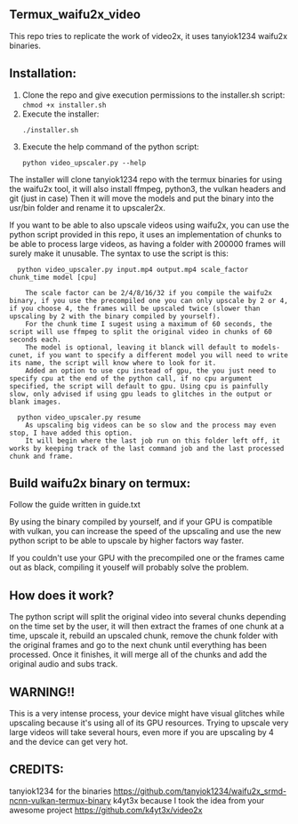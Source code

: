 ## Termux_waifu2x_video
This repo tries to replicate the work of video2x, it uses tanyiok1234 waifu2x binaries.

## Installation:
  1.  Clone the repo and give execution permissions to the installer.sh script:
     ```
     chmod +x installer.sh
     ```
  2. Execute the installer:
     ```
     ./installer.sh
     ```
  3. Execute the help command of the python script:
     ```
     python video_upscaler.py --help
     ```

  The installer will clone tanyiok1234 repo with the termux binaries for using the waifu2x tool, it will also install ffmpeg, python3, the vulkan headers and git (just in case)
  Then it will move the models and put the binary into the usr/bin folder and rename it to upscaler2x.

  If you want to be able to also upscale videos using waifu2x, you can use the python script provided in this repo, it uses an implementation of chunks to be able to process large videos, as having a folder with 200000 frames will surely make it unusable.
  The syntax to use the script is this: 
  
      python video_upscaler.py input.mp4 output.mp4 scale_factor chunk_time model [cpu]

        The scale factor can be 2/4/8/16/32 if you compile the waifu2x binary, if you use the precompiled one you can only upscale by 2 or 4, if you choose 4, the frames will be upscaled twice (slower than upscaling by 2 with the binary compiled by yourself).
        For the chunk time I sugest using a maximum of 60 seconds, the script will use ffmpeg to split the original video in chunks of 60 seconds each.
        The model is optional, leaving it blanck will default to models-cunet, if you want to specify a different model you will need to write its name, the script will know where to look for it.
        Added an option to use cpu instead of gpu, the you just need to specify cpu at the end of the python call, if no cpu argument specified, the script will default to gpu. Using cpu is painfully slow, only advised if using gpu leads to glitches in the output or blank images.

      python video_upscaler.py resume
        As upscaling big videos can be so slow and the process may even stop, I have added this option.
        It will begin where the last job run on this folder left off, it works by keeping track of the last command job and the last processed chunk and frame.


## Build waifu2x binary on termux:
Follow the guide written in guide.txt

By using the binary compiled by yourself, and if your GPU is compatible with vulkan, you can increase the speed of the upscaling and use the new python script to be able to upscale by higher factors way faster. 

If you couldn't use your GPU with the precompiled one or the frames came out as black, compiling it youself will probably solve the problem.

## How does it work?
  The python script will split the original video into several chunks depending on the time set by the user, it will then extract the frames of one chunk at a time, upscale it, rebuild an upscaled chunk, remove the chunk folder with the original frames and go to the next chunk until everything has been processed. Once it finishes, it will merge all of the chunks and add the original audio and subs track.


## WARNING!!
  This is a very intense process, your device might have visual glitches while upscaling because it's using all of its GPU resources. Trying to upscale very large videos will take several hours, even more if you are upscaling by 4 and the device can get very hot.

## CREDITS:
tanyiok1234 for the binaries https://github.com/tanyiok1234/waifu2x_srmd-ncnn-vulkan-termux-binary
k4yt3x because I took the idea from your awesome project https://github.com/k4yt3x/video2x
